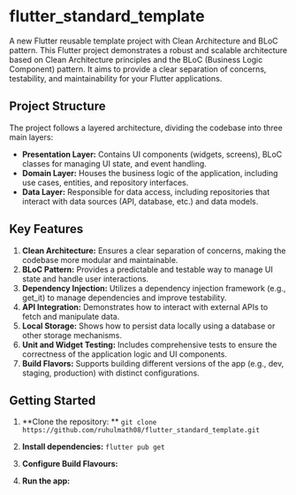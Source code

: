 # flutter_standard_template

A new Flutter reusable template project with Clean Architecture and BLoC pattern. This Flutter
project demonstrates a robust and scalable architecture based on Clean Architecture principles and
the BLoC (Business Logic Component) pattern. It aims to provide a clear separation of concerns,
testability, and maintainability for your Flutter applications.

## Project Structure

The project follows a layered architecture, dividing the codebase into three main layers:

- **Presentation Layer:** Contains UI components (widgets, screens), BLoC classes for managing UI
  state, and event handling.
- **Domain Layer:** Houses the business logic of the application, including use cases, entities, and
  repository interfaces.
- **Data Layer:** Responsible for data access, including repositories that interact with data
  sources (API, database, etc.) and data models.

## Key Features

1. **Clean Architecture:** Ensures a clear separation of concerns, making the codebase more modular
   and maintainable.
2. **BLoC Pattern:** Provides a predictable and testable way to manage UI state and handle user
   interactions.
3. **Dependency Injection:** Utilizes a dependency injection framework (e.g., get_it) to manage
   dependencies and improve testability.
4. **API Integration:** Demonstrates how to interact with external APIs to fetch and manipulate
   data.
5. **Local Storage:** Shows how to persist data locally using a database or other storage
   mechanisms.
6. **Unit and Widget Testing:** Includes comprehensive tests to ensure the correctness of the
   application logic and UI components.
7. **Build Flavors:** Supports building different versions of the app (e.g., dev, staging,
   production) with distinct configurations.

## Getting Started

1. **Clone the repository:
   ** `git clone https://github.com/ruhulmath08/flutter_standard_template.git`

2. **Install dependencies:** `flutter pub get`
3. **Configure Build Flavours:**
4. **Run the app:**